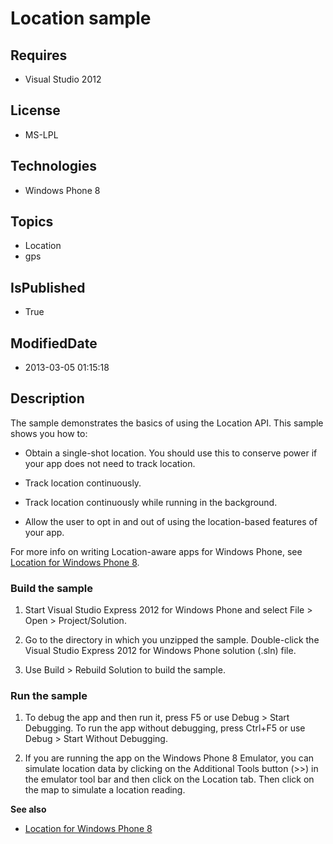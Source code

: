# Location sample
## Requires
* Visual Studio 2012
## License
* MS-LPL
## Technologies
* Windows Phone 8
## Topics
* Location
* gps
## IsPublished
* True
## ModifiedDate
* 2013-03-05 01:15:18
## Description

<div id="mainBody">
<p></p>
<div class="introduction">
<p>The sample demonstrates the basics of using the Location API. This sample shows you how to:
</p>
<ul>
<li>
<p>Obtain a single-shot location. You should use this to conserve power if your app does not need to track location.</p>
</li><li>
<p>Track location continuously.</p>
</li><li>
<p>Track location continuously while running in the background.</p>
</li><li>
<p>Allow the user to opt in and out of using the location-based features of your app.</p>
</li></ul>
<p>For more info on writing Location-aware apps for Windows&nbsp;Phone, see <a href="http://msdn.microsoft.com/library/windowsphone/develop/ff431800(v=vs.105).aspx">
Location for Windows Phone 8</a>.</p>
<h3 class="procedureSubHeading">Build the sample</h3>
<div class="subSection">
<ol>
<li>
<p>Start Visual Studio Express 2012 for Windows&nbsp;Phone and select <span class="ui">
File</span> &gt; <span class="ui">Open</span> &gt; <span class="ui">Project/Solution</span>.</p>
</li><li>
<p>Go to the directory in which you unzipped the sample. Double-click the Visual Studio Express 2012 for Windows&nbsp;Phone solution (<span class="label">.sln</span>) file.</p>
</li><li>
<p>Use <span class="ui">Build</span> &gt; <span class="ui">Rebuild Solution</span> to build the sample.</p>
</li></ol>
</div>
<p></p>
<h3 class="procedureSubHeading">Run the sample</h3>
<div class="subSection">
<ol>
<li>
<p>To debug the app and then run it, press F5 or use <span class="ui">Debug</span> &gt;
<span class="ui">Start Debugging</span>. To run the app without debugging, press Ctrl&#43;F5 or use
<span class="ui">Debug</span> &gt; <span class="ui">Start Without Debugging</span>.</p>
</li><li>
<p>If you are running the app on the Windows&nbsp;Phone&nbsp;8&nbsp;Emulator, you can simulate location data by clicking on the Additional Tools button (&gt;&gt;) in the emulator tool bar and then click on the
<span class="ui">Location</span> tab. Then click on the map to simulate a location reading.</p>
</li></ol>
</div>
<p><b>See also</b> </p>
<ul>
<li>
<p><a href="http://msdn.microsoft.com/library/windowsphone/develop/ff431800(v=vs.105).aspx">Location for Windows Phone 8</a>
</p>
</li></ul>
</div>
</div>
